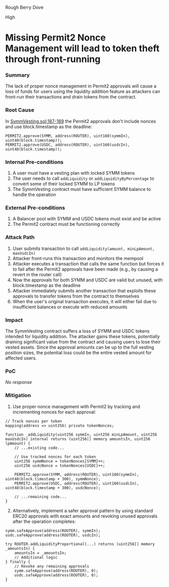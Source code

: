 Rough Berry Dove

High

# Missing Permit2 Nonce Management will lead to token theft through front-running

### Summary



The lack of proper nonce management in Permit2 approvals will cause a loss of funds for users using the liquidity addition feature as attackers can front-run their transactions and drain tokens from the contract.





### Root Cause

In [SymmVesting.sol:187-189](https://github.com/sherlock-audit/2025-03-symm-io-stacking/blob/main/token/contracts/vesting/SymmVesting.sol#L187C3-L189C1) the Permit2 approvals don't include nonces and use block.timestamp as the deadline:

```solidity
PERMIT2.approve(SYMM, address(ROUTER), uint160(symmIn), uint48(block.timestamp));
PERMIT2.approve(USDC, address(ROUTER), uint160(usdcIn), uint48(block.timestamp));
```



### Internal Pre-conditions

1. A user must have a vesting plan with locked SYMM tokens
2. The user needs to call `addLiquidity` or `addLiquidityByPercentage` to convert some of their locked SYMM to LP tokens
3. The SymmVesting contract must have sufficient SYMM balance to handle the operation


### External Pre-conditions

1. A Balancer pool with SYMM and USDC tokens must exist and be active
2. The Permit2 contract must be functioning correctly

### Attack Path

1. User submits transaction to call `addLiquidity(amount, minLpAmount, maxUsdcIn)`
2. Attacker front-runs this transaction and monitors the mempool
3. Attacker executes a transaction that calls the same function but forces it to fail after the Permit2 approvals have been made (e.g., by causing a revert in the router call)
4. Now the approvals for both SYMM and USDC are valid but unused, with block.timestamp as the deadline
5. Attacker immediately submits another transaction that exploits these approvals to transfer tokens from the contract to themselves
6. When the user's original transaction executes, it will either fail due to insufficient balances or execute with reduced amounts


### Impact

The SymmVesting contract suffers a loss of SYMM and USDC tokens intended for liquidity addition. The attacker gains these tokens, potentially draining significant value from the contract and causing users to lose their vested assets. Since the approval amounts can be up to the full vesting position sizes, the potential loss could be the entire vested amount for affected users.


### PoC

_No response_

### Mitigation

1. Use proper nonce management with Permit2 by tracking and incrementing nonces for each approval:

```solidity
// Track nonces per token
mapping(address => uint256) private tokenNonces;

function _addLiquidity(uint256 symmIn, uint256 minLpAmount, uint256 maxUsdcIn) internal returns (uint256[] memory amountsIn, uint256 lpAmount) {
    // ...existing code...
    
    // Use tracked nonces for each token
    uint256 symmNonce = tokenNonces[SYMM]++;
    uint256 usdcNonce = tokenNonces[USDC]++;
    
    PERMIT2.approve(SYMM, address(ROUTER), uint160(symmIn), uint48(block.timestamp + 300), symmNonce);
    PERMIT2.approve(USDC, address(ROUTER), uint160(usdcIn), uint48(block.timestamp + 300), usdcNonce);
    
    // ...remaining code...
}
```

2. Alternatively, implement a safer approval pattern by using standard ERC20 approvals with exact amounts and revoking unused approvals after the operation completes:

```solidity
symm.safeApprove(address(ROUTER), symmIn);
usdc.safeApprove(address(ROUTER), usdcIn);

try ROUTER.addLiquidityProportional(...) returns (uint256[] memory _amountsIn) {
    amountsIn = _amountsIn;
    // Additional logic
} finally {
    // Revoke any remaining approvals
    symm.safeApprove(address(ROUTER), 0);
    usdc.safeApprove(address(ROUTER), 0);
}
```